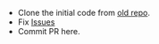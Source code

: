- Clone the initial code from [old repo](https://github.com/euroblaze/poweron/tree/master/enerix_sale_default_attachments).
- Fix [Issues](https://github.com/euroblaze/quotation_default_attachments/issues)
- Commit PR here.
